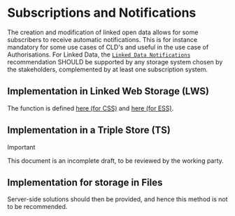 # Subscriptions and Notifications

The creation and modification of linked open data allows for some subscribers to receive automatic notifications. This is for instance mandatory for some use cases of CLD's and useful in the use case of Authorisations. For Linked Data, the [`Linked Data Notifications`](https://www.w3.org/TR/ldn/) recommendation SHOULD be supported by any storage system chosen by the stakeholders, complemented by at least one subscription system.

## Implementation in Linked Web Storage (LWS)

The function is defined [here (for CSS)](https://docs.inrupt.com/developer-tools/api/javascript/solid-client-notifications/) and [here (for ESS)](https://communitysolidserver.github.io/CommunitySolidServer/7.x/usage/notifications/).

## Implementation in a Triple Store (TS)

> [!IMPORTANT]
> This document is an incomplete draft, to be reviewed by the working party.

## Implementation for storage in Files

Server-side solutions should then be provided, and hence this method is not to be recommended.
